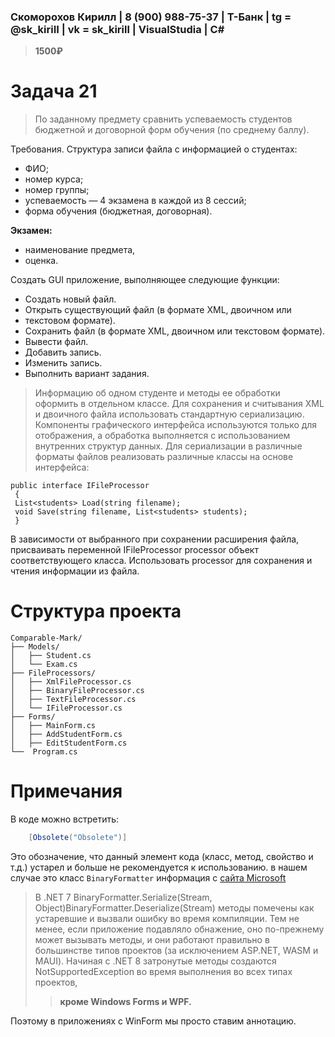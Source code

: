 ### Скоморохов Кирилл | 8 (900) 988-75-37 | Т-Банк | tg = @sk_kiriII | vk = sk_kirill | VisualStudia | C#

> **1500₽**

# Задача 21  

> По заданному предмету сравнить успеваемость студентов бюджетной и договорной форм обучения (по среднему баллу).

Требования.
Структура записи файла с информацией о студентах:
- ФИО;
- номер курса;
- номер группы;
- успеваемость — 4 экзамена в каждой из 8 сессий;
- форма обучения (бюджетная, договорная).  

**Экзамен:**  
- наименование предмета,
- оценка.  

Создать GUI приложение, выполняющее следующие функции:
- Создать новый файл.
- Открыть существующий файл (в формате XML, двоичном или
- текстовом формате).
- Сохранить файл (в формате XML, двоичном или текстовом формате).
- Вывести файл.
- Добавить запись.
- Изменить запись.
- Выполнить вариант задания.  

> Информацию об одном студенте и методы ее обработки оформить в отдельном классе. Для сохранения и считывания XML и двоичного файла использовать стандартную сериализацию.
> Компоненты графического интерфейса используются только для отображения, а обработка выполняется с использованием внутренних структур данных. Для сериализации в различные
> форматы файлов реализовать различные классы на основе интерфейса:
``` CSharp
public interface IFileProcessor
 {
 List<students> Load(string filename);
 void Save(string filename, List<students> students);
 }
```
В зависимости от выбранного при сохранении расширения файла,
присваивать переменной IFileProcessor processor объект соответствующего класса. Использовать processor для сохранения и чтения информации
из файла.

# Структура проекта

```
Comparable-Mark/
├── Models/
│   ├── Student.cs
│   └── Exam.cs
├── FileProcessors/
│   ├── XmlFileProcessor.cs
│   ├── BinaryFileProcessor.cs
│   ├── TextFileProcessor.cs
│   └── IFileProcessor.cs
├── Forms/
│   ├── MainForm.cs
│   ├── AddStudentForm.cs
│   ├── EditStudentForm.cs
└──  Program.cs
```

# Примечания 

В коде можно встретить:
```csharp
    [Obsolete("Obsolete")] 
```
Это обозначение, что данный элемент кода (класс, метод, свойство и т.д.) устарел и больше не рекомендуется к использованию.
в нашем случае это класс `BinaryFormatter` информация с [сайта Microsoft](https://learn.microsoft.com/ru-ru/dotnet/core/compatibility/serialization/8.0/binaryformatter-disabled)  
> В .NET 7 BinaryFormatter.Serialize(Stream, Object)BinaryFormatter.Deserialize(Stream) методы помечены как устаревшие и вызвали ошибку во время компиляции. Тем не менее, если приложение подавляло обнажение, оно по-прежнему может вызывать методы, и они работают правильно в большинстве типов проектов (за исключением ASP.NET, WASM и MAUI).
> Начиная с .NET 8 затронутые методы создаются NotSupportedException во время выполнения во всех типах проектов, 
> > **кроме Windows Forms и WPF.**  

Поэтому в приложениях с WinForm мы просто ставим аннотацию.

